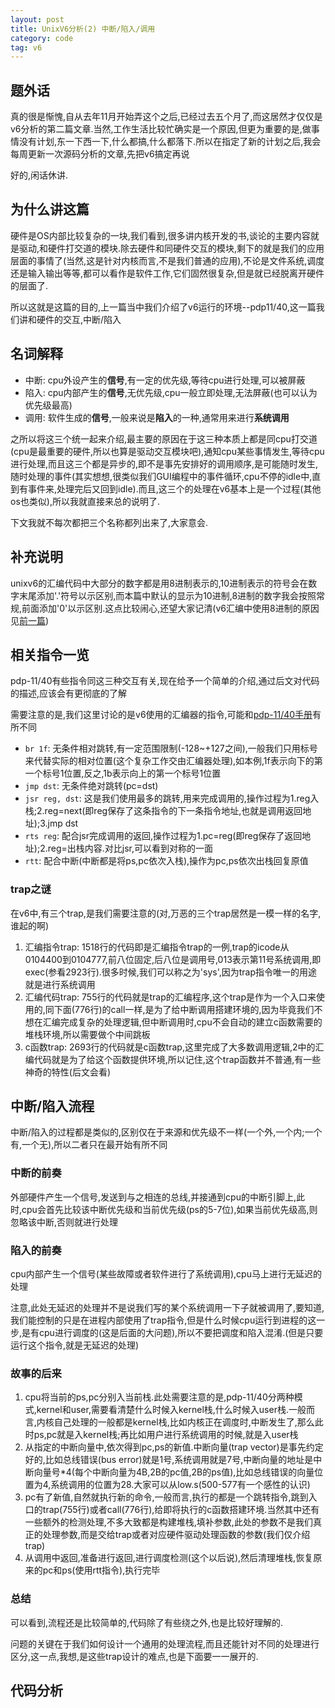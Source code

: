 ```yaml
---
layout: post
title: UnixV6分析(2) 中断/陷入/调用
category: code
tag: v6
---
```


## 题外话

真的很是惭愧,自从去年11月开始弄这个之后,已经过去五个月了,而这居然才仅仅是v6分析的第二篇文章.当然,工作生活比较忙确实是一个原因,但更为重要的是,做事情没有计划,东一下西一下,什么都搞,什么都落下.所以在指定了新的计划之后,我会每周更新一次源码分析的文章,先把v6搞定再说

好的,闲话休讲.

## 为什么讲这篇

硬件是OS内部比较复杂的一块,我们看到,很多讲内核开发的书,谈论的主要内容就是驱动,和硬件打交道的模块.除去硬件和同硬件交互的模块,剩下的就是我们的应用层面的事情了(当然,这是针对内核而言,不是我们普通的应用),不论是文件系统,调度还是输入输出等等,都可以看作是软件工作,它们固然很复杂,但是就已经脱离开硬件的层面了.

所以这就是这篇的目的,上一篇当中我们介绍了v6运行的环境--pdp11/40,这一篇我们讲和硬件的交互,中断/陷入

## 名词解释

* 中断: cpu外设产生的**信号**,有一定的优先级,等待cpu进行处理,可以被屏蔽
* 陷入: cpu内部产生的**信号**,无优先级,cpu一般立即处理,无法屏蔽(也可以认为优先级最高)
* 调用: 软件生成的**信号**,一般来说是**陷入**的一种,通常用来进行**系统调用**

之所以将这三个统一起来介绍,最主要的原因在于这三种本质上都是同cpu打交道(cpu是最重要的硬件,所以也算是驱动交互模块吧),通知cpu某些事情发生,等待cpu进行处理,而且这三个都是异步的,即不是事先安排好的调用顺序,是可能随时发生,随时处理的事件(其实想想,很类似我们GUI编程中的事件循环,cpu不停的idle中,直到有事件来,处理完后又回到idle).而且,这三个的处理在v6基本上是一个过程(其他os也类似),所以我就直接来总的说明了.

下文我就不每次都把三个名称都列出来了,大家意会.

## 补充说明

unixv6的汇编代码中大部分的数字都是用8进制表示的,10进制表示的符号会在数字末尾添加'.'符号以示区别,而本篇中默认的显示为10进制,8进制的数字我会按照常规,前面添加'0'以示区别.这点比较闹心,还望大家记清(v6汇编中使用8进制的原因见[前一篇][introduction])

## 相关指令一览

pdp-11/40有些指令同这三种交互有关,现在给予一个简单的介绍,通过后文对代码的描述,应该会有更彻底的了解

需要注意的是,我们这里讨论的是v6使用的汇编器的指令,可能和[pdp-11/40手册][pdp-11/40 manual]有所不同

* `br 1f`: 无条件相对跳转,有一定范围限制(-128~+127之间),一般我们只用标号来代替实际的相对位置(这个复杂工作交由汇编器处理),如本例,1f表示向下的第一个标号1位置,反之,1b表示向上的第一个标号1位置
* `jmp dst`: 无条件绝对跳转(pc=dst)
* `jsr reg, dst`: 这是我们使用最多的跳转,用来完成调用的,操作过程为1.reg入栈;2.reg=next(即reg保存了这条指令的下一条指令地址,也就是调用返回地址);3.jmp dst
* `rts reg`: 配合jsr完成调用的返回,操作过程为1.pc=reg(即reg保存了返回地址);2.reg=出栈内容.对比jsr,可以看到对称的一面
* `rtt`: 配合中断(中断都是将ps,pc依次入栈),操作为pc,ps依次出栈回复原值

### trap之谜

在v6中,有三个trap,是我们需要注意的(对,万恶的三个trap居然是一模一样的名字,谁起的啊)

1. 汇编指令trap: 1518行的代码即是汇编指令trap的一例,trap的icode从0104400到0104777,前八位固定,后八位是调用号,013表示第11号系统调用,即exec(参看2923行).很多时候,我们可以称之为'sys',因为trap指令唯一的用途就是进行系统调用
2. 汇编代码trap: 755行的代码就是trap的汇编程序,这个trap是作为一个入口来使用的,同下面(776行)的call一样,是为了给中断调用搭建环境的,因为毕竟我们不想在汇编完成复杂的处理逻辑,但中断调用时,cpu不会自动的建立c函数需要的堆栈环境,所以需要做个中间跳板
3. c函数trap: 2693行的代码就是c函数trap,这里完成了大多数调用逻辑,2中的汇编代码就是为了给这个函数提供环境,所以记住,这个trap函数并不普通,有一些神奇的特性(后文会看)

## 中断/陷入流程

中断/陷入的过程都是类似的,区别仅在于来源和优先级不一样(一个外,一个内;一个有,一个无),所以二者只在最开始有所不同

### 中断的前奏

外部硬件产生一个信号,发送到与之相连的总线,并接通到cpu的中断引脚上,此时,cpu会首先比较该中断优先级和当前优先级(ps的5-7位),如果当前优先级高,则忽略该中断,否则就进行处理

### 陷入的前奏

cpu内部产生一个信号(某些故障或者软件进行了系统调用),cpu马上进行无延迟的处理

注意,此处无延迟的处理并不是说我们写的某个系统调用一下子就被调用了,要知道,我们能控制的只是在进程内部使用了trap指令,但是什么时候cpu运行到进程的这一步,是有cpu进行调度的(这是后面的大问题),所以不要把调度和陷入混淆.(但是只要运行这个指令,就是无延迟的处理)

### 故事的后来

1. cpu将当前的ps,pc分别入当前栈.此处需要注意的是,pdp-11/40分两种模式,kernel和user,需要看清楚什么时候入kernel栈,什么时候入user栈.一般而言,内核自己处理的一般都是kernel栈,比如内核正在调度时,中断发生了,那么此时ps,pc就是入kernel栈;再比如用户进行系统调用的时候,就是入user栈
2. 从指定的中断向量中,依次得到pc,ps的新值.中断向量(trap vector)是事先约定好的,比如总线错误(bus error)就是1号,系统调用就是7号,中断向量的地址是中断向量号*4(每个中断向量为4B,2B的pc值,2B的ps值),比如总线错误的向量位置为4,系统调用的位置为28.大家可以从low.s(500-577有一个感性的认识)
3. pc有了新值,自然就执行新的命令,一般而言,执行的都是一个跳转指令,跳到入口的trap(755行)或者call(776行),给即将执行的c函数搭建环境.当然其中还有一些额外的检测处理,不多大致都是构建堆栈,填补参数,此处的参数不是我们真正的处理参数,而是交给trap或者对应硬件驱动处理函数的参数(我们仅介绍trap)
4. 从调用中返回,准备进行返回,进行调度检测(这个以后说),然后清理堆栈,恢复原来的pc和ps(使用rtt指令),执行完毕

### 总结

可以看到,流程还是比较简单的,代码除了有些绕之外,也是比较好理解的.

问题的关键在于我们如何设计一个通用的处理流程,而且还能针对不同的处理进行区分,这一点,我想,是这些trap设计的难点,也是下面要一一展开的.

## 代码分析





















[pdp-11/40 manual]: http://pdos.csail.mit.edu/6.828/2005/pdp11/index.html
[introduction]: /introduction_to_v6
